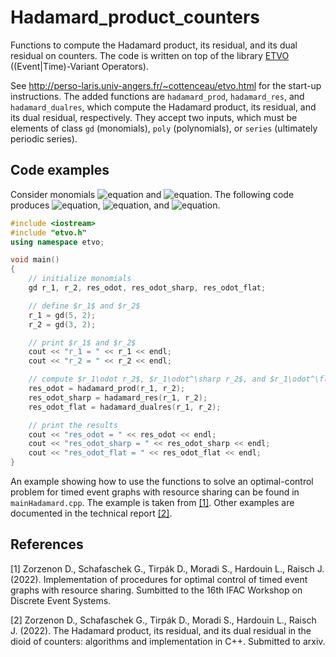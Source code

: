 # Hadamard_product_counters

Functions to compute the Hadamard product, its residual, and its dual residual on counters. The code is written on top of the library [ETVO](http://perso-laris.univ-angers.fr/~cottenceau/etvo.html) ((Event|Time)-Variant Operators).

See <http://perso-laris.univ-angers.fr/~cottenceau/etvo.html> for the start-up instructions.
The added functions are `hadamard_prod`, `hadamard_res`, and `hadamard_dualres`, which compute the Hadamard product, its residual, and its dual residual, respectively.
They accept two inputs, which must be elements of class `gd` (monomials), `poly` (polynomials), or `series` (ultimately periodic series).

## Code examples

Consider monomials ![equation](https://latex.codecogs.com/png.image?%5Cbg_white%20r_1&space;=&space;5\delta^2) and ![equation](https://latex.codecogs.com/png.image?%5Cbg_white%20r_2&space;=&space;3\delta^2).
The following code produces ![equation](https://latex.codecogs.com/png.image?%5Cbg_white%20r_1\odot&space;r_2&space;=&space;8\delta^2), ![equation](https://latex.codecogs.com/png.image?%5Cbg_white%20r_1\odot^\sharp&space;r_2&space;=&space;2\delta^{&plus;\infty}), and ![equation](https://latex.codecogs.com/png.image?%5Cbg_white%20r_1\odot^\flat&space;r_2&space;=&space;2\delta^2).

```cpp
#include <iostream>
#include "etvo.h"
using namespace etvo;

void main()
{
    // initialize monomials
    gd r_1, r_2, res_odot, res_odot_sharp, res_odot_flat;

    // define $r_1$ and $r_2$
    r_1 = gd(5, 2); 
    r_2 = gd(3, 2);

    // print $r_1$ and $r_2$
    cout << "r_1 = " << r_1 << endl;
    cout << "r_2 = " << r_2 << endl;

    // compute $r_1\odot r_2$, $r_1\odot^\sharp r_2$, and $r_1\odot^\flat r_2$
    res_odot = hadamard_prod(r_1, r_2);
    res_odot_sharp = hadamard_res(r_1, r_2);
    res_odot_flat = hadamard_dualres(r_1, r_2);

    // print the results
    cout << "res_odot = " << res_odot << endl;
    cout << "res_odot_sharp = " << res_odot_sharp << endl;
    cout << "res_odot_flat = " << res_odot_flat << endl;
}
```

An example showing how to use the functions to solve an optimal-control problem for timed event graphs with resource sharing can be found in `mainHadamard.cpp`.
The example is taken from [[1]](#1).
Other examples are documented in the technical report [[2]](#2).

## References

<a id="1">[1]</a> 
Zorzenon D., Schafaschek G., Tirpák D., Moradi S., Hardouin L., Raisch J. (2022).
Implementation of procedures for optimal control of timed event graphs with resource sharing.
Sumbitted to the 16th IFAC Workshop on Discrete Event Systems.

<a id="2">[2]</a> 
Zorzenon D., Schafaschek G., Tirpák D., Moradi S., Hardouin L., Raisch J. (2022).
The Hadamard product, its residual, and its dual residual in the dioid of counters: algorithms and implementation in C++.
Submitted to arxiv.
